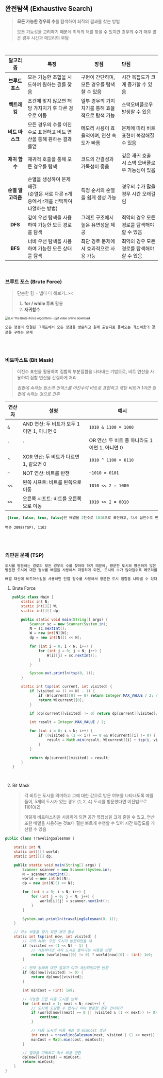 ## 완전탐색 (Exhaustive Search)

>**모든 가능한 경우의 수**를 탐색하여 최적의 결과를 찾는 방법
>
>모든 가능성을 고려하기 때문에 최적의 해를 찾을 수 있지만 경우의 수가 매우 많은 경우 시간과 메모리의 부담

<br/>

|     알고리즘      | 특징                                                         | 장점                                             | 단점                                            |
| :---------------: | ------------------------------------------------------------ | ------------------------------------------------ | :---------------------------------------------- |
|  **브루트 포스**  | 모든 가능한 조합을 시도하여 원하는 결를 찾음                 | 구현이 간단하며, 모든 경우를 탐색할 수 있음      | 시간 복잡도가 크게 증가할 수 있음               |
|   **백트래킹**    | 조건에 맞지 않으면 해당 가지치기 후 다른 경우로 이동         | 일부 경우의 가지치기를 통해 효율적으로 탐색 가능 | 스택오버플로우 발생할 수 있음                   |
|  **비트 마스크**  | 모든 경우의 수를 이진수로 표현하고 비트 연산을 통해 원하는 결과를얻 | 메모리 사용이 효율적이며, 연산 속도가 빠름       | 문제에 따라 비트 표현이 복잡해질 수 있음        |
|   **재귀 함수**   | 재귀적 호출을 통해 모든 경우를 탐색                          | 코드의 간결성과 가독성이 좋음                    | 깊은 재귀 호출 시 스택 오버플로우 가능성이 있음 |
| **순열 알고리즘** | 순열을 생성하여 문제 해결<br />(순열은 서로 다른 n개 중에서 r개를 선택하여 나열하는 방법) | 특정 순서의 순열을 쉽게 생성 가능                | 경우의 수가 많을 경우 시간 오래걸림             |
|      **DFS**      | 깊이 우선 탐색을 사용하여 가능한 모든 경로를 탐색            | 그래프 구조에서 높은 유연성을 제공               | 최악의 경우 모든 경로를 탐색해야 할 수 있음     |
|      **BFS**      | 너비 우선 탐색을 사용하여 가능한 모든 상태를 탐색            | 최단 경로 문제에서 효과적으로 사용 가능          | 최악의 경우 모든 경로를 탐색해야 할 수 있음     |

<br/>

### 브루트 포스 (Brute Force)

> 단순한 힘 = 냅다 다 해보기..><
>
> 1. **for / while 루프** 활용
> 2. **재귀함수**

<img src="https://slideplayer.com/slide/8709386/26/images/2/The+Brute-Force+Algorithms.jpg" alt="6.4: The Brute-Force Algorithms - ppt video online download" style="zoom:67%;" />

`모든 정점이 연결된 그래프에서 모든 정점을 방문하고 원래 출발지로 돌아오는 최소비용의 경로를 구하는 문제`

<br/><br/>



### 비트마스트 (Bit Mask)

> 이진수 표현을 활용하여 집합의 부분집합을 나타내는 기법으로, 비트 연산을 사용하여 집합 연산을 간결하게 처리
>
> *집합에 속하는 원소의 인덱스를 이진수의 비트로 표현하고 해당 비트가 1이면 집합에 속하는 것으로 간주*

| 연산자 | 설명                                           | 예시                  |
| ------ | ---------------------------------------------- | --------------------- |
| `&`    | AND 연산: 두 비트가 모두 1이면 1, 아니면 0     | `1010 & 1100 = 1000`  |
| `|`    | OR 연산: 두 비트 중 하나라도 1이면 1, 아니면 0 | `1010 \| 1100 = 1110` |
| `^`    | XOR 연산: 두 비트가 다르면 1, 같으면 0         | `1010 ^ 1100 = 0110`  |
| `~`    | NOT 연산: 비트를 반전                          | `~1010 = 0101`        |
| `<<`   | 왼쪽 시프트: 비트를 왼쪽으로 이동              | `1010 << 2 = 1000`    |
| `>>`   | 오른쪽 시프트: 비트를 오른쪽으로 이동          | `1010 >> 2 = 0010`    |

```sql
 {true, false, true, false}인 배열을 2진수로 1010으로 표현하고, 다시 십진수로 변환하면 10
```

`백준 2098(TSP), 1102`



<br/><br/>

### 외판원 문제 (TSP)

```sql
도시를 방문하는 경로의 모든 경우의 수를 찾아야 하기 때문에, 방문한 도시와 방문하지 않은 도시를 계속해서 추적해야 한다.
방문한 도시에 대한 정보를 배열을 사용해서 저장하게 되면, 도시의 수가 많아질수록 메모리를 굉장히 많이 차지하게 된다.

배열 대신에 비트마스킹을 사용하면 단일 정수를 사용해서 방문한 도시 집합을 나타낼 수 있다!
```

1. Brute Force

   ```java
   public class Main {
       static int N;
       static int[][] W;
       static int[][] dp;
   
       public static void main(String[] args) {
           Scanner sc = new Scanner(System.in);
           N = sc.nextInt();
           W = new int[N][N];
           dp = new int[N][1 << N];
   
           for (int i = 0; i < N; i++) {
               for (int j = 0; j < N; j++) {
                   W[i][j] = sc.nextInt();
               }
           }
   
           System.out.println(tsp(0, 1));
       }
   
       static int tsp(int current, int visited) {
           if (visited == (1 << N) - 1) {
               if (W[current][0] == 0) return Integer.MAX_VALUE / 2; // 시작 도시로 갈 수 없는 경우
               return W[current][0];
           }
   
           if (dp[current][visited] != 0) return dp[current][visited];
   
           int result = Integer.MAX_VALUE / 2;
   
           for (int i = 0; i < N; i++) {
               if ((visited & (1 << i)) == 0 && W[current][i] != 0) {
                   result = Math.min(result, W[current][i] + tsp(i, visited | (1 << i)));
               }
           }
   
           return dp[current][visited] = result;
       }
   }
   
   ```

   <br/>

2. Bit Mask

   > 각 비트는 도시를 의미하고 그에 대한 값으로 방문 여부를 나타내도록
   > 예를 들어, 5개의 도시가 있는 경우 {1, 2, 4} 도시를 방문했다면 이진법으로 11010(2)
   >
   > 이렇게 비트마스킹을 사용하게 되면 공간 복잡성을 크게 줄일 수 있고,
   > 연산 또한 배열을 사용하는 것보다 훨씬 빠르게 수행할 수 있어 시간 복잡도를 개선할 수 있음

```java
public class TravelingSalesman {

    static int N;
    static int[][] world;
    static int[][] dp;

    public static void main(String[] args) {
        Scanner scanner = new Scanner(System.in);
        N = scanner.nextInt();
        world = new int[N][N];
        dp = new int[N][1 << N];

        for (int i = 0; i < N; i++) {
            for (int j = 0; j < N; j++) {
                world[i][j] = scanner.nextInt();
            }
        }

        System.out.println(travelingSalesman(0, 1));
    }

    // 최소 비용을 찾기 위한 재귀 함수
    static int tsp(int now, int visited) {
        // 기저 사례: 모든 도시가 방문되었을 때
        if (visited == (1 << N) - 1) {
            // 가능하다면 시작 도시로 돌아가는 비용을 반환
            return (world[now][0] != 0) ? world[now][0] : (int) 1e9;
        }

        // 현재 상태에 대한 결과가 이미 계산되었다면 반환
        if (dp[now][visited] != 0) {
            return dp[now][visited];
        }

        int minCost = (int) 1e9;

        // 가능한 모든 다음 도시를 반복
        for (int next = 1; next < N; next++) {
            // 도시에 도달할 수 없거나 이미 방문한 경우 건너뛰기
            if (world[now][next] == 0 || (visited & (1 << next)) != 0) {
                continue;
            }

            // 다음 도시의 비용 계산 및 minCost 갱신
            int cost = travelingSalesman(next, visited | (1 << next)) + world[now][next];
            minCost = Math.min(cost, minCost);
        }

        // 결과를 기억하고 최소 비용 반환
        dp[now][visited] = minCost;
        return minCost;
    }
}
```

